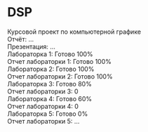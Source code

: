 # DSP
Курсовой проект по компьютерной графике</br>
Отчёт: ...</br>
Презентация: ...</br>
Лабораторка 1: Готово 100%</br>
Отчет лабораторки 1: Готово 100%</br>
Лабораторка 2: Готово 100%</br>
Отчет лабораторки 2: Готово 100%</br>
Лабораторка 3: Готово 80%</br>
Отчет лабораторки 3: 0</br>
Лабораторка 4: Готово 60%</br>
Отчет лабораторки 4: 0</br>
Лабораторка 5: Готово 0%</br>
Отчет лабораторки 5: ...</br>
